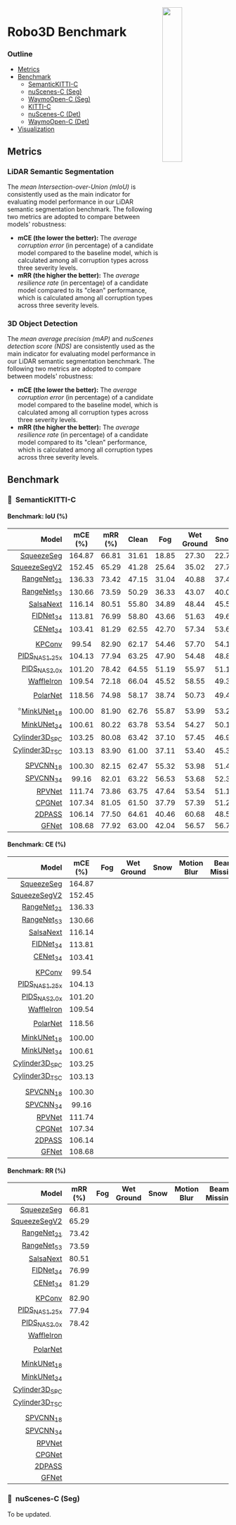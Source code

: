<img src="https://github.com/ldkong1205/Robo3D/blob/main/docs/figs/logo2.png" align="right" width="30%">

# Robo3D Benchmark

### Outline
- [Metrics](#metrics)
- [Benchmark](#benchmark)
  - [SemanticKITTI-C](#red_car-semantickitti-c)
  - [nuScenes-C (Seg)]()
  - [WaymoOpen-C (Seg)]()
  - [KITTI-C]()
  - [nuScenes-C (Det)]()
  - [WaymoOpen-C (Det)]()
- [Visualization](#visualization)


## Metrics

### LiDAR Semantic Segmentation

The *mean Intersection-over-Union (mIoU)* is consistently used as the main indicator for evaluating model performance in our  LiDAR semantic segmentation benchmark. The following two metrics are adopted to compare between models' robustness:
- **mCE (the lower the better):** The *average corruption error* (in percentage) of a candidate model compared to the baseline model, which is calculated among all corruption types across three severity levels.
- **mRR (the higher the better):** The *average resilience rate* (in percentage) of a candidate model compared to its "clean" performance, which is calculated among all corruption types across three severity levels.

### 3D Object Detection

The *mean average precision (mAP)* and *nuScenes detection score (NDS)* are consistently used as the main indicator for evaluating model performance in our  LiDAR semantic segmentation benchmark. The following two metrics are adopted to compare between models' robustness:
- **mCE (the lower the better):** The *average corruption error* (in percentage) of a candidate model compared to the baseline model, which is calculated among all corruption types across three severity levels.
- **mRR (the higher the better):** The *average resilience rate* (in percentage) of a candidate model compared to its "clean" performance, which is calculated among all corruption types across three severity levels.



## Benchmark

### :red_car:&nbsp; SemanticKITTI-C 

#### Benchmark: IoU (%)

| Model | mCE (%) | mRR (%) | Clean | Fog | Wet Ground | Snow | Motion Blur | Beam Missing | Cross-Talk | Incomplete Echo | Cross-Sensor |
| -: | :-: | :-: | :-: | :-: | :-: | :-: | :-: | :-: | :-: | :-: | :-: |
| [SqueezeSeg](docs/results/SqueezeSeg.md) | 164.87 | 66.81 | 31.61 | 18.85 | 27.30 | 22.70 | 17.93 | 25.01 | 21.65 | 27.66 | 7.85 |
| [SqueezeSegV2](docs/results/SqueezeSegV2.md) | 152.45 | 65.29 | 41.28 | 25.64 | 35.02 | 27.75 | 22.75 | 32.19 | 26.68 | 33.80 | 11.78 |
| [RangeNet<sub>21</sub>](docs/results/RangeNet-dark21.md) | 136.33 | 73.42 | 47.15 | 31.04 | 40.88 | 37.43 | 31.16 | 38.16 | 37.98 | 41.54 | 18.76 |
| [RangeNet<sub>53</sub>](docs/results/RangeNet-dark21.md) | 130.66 | 73.59 | 50.29 | 36.33 | 43.07 | 40.02 | 30.10 | 40.80 | 46.08 | 42.67 | 16.98 |
| [SalsaNext](docs/results/SalsaNext.md) | 116.14 | 80.51 | 55.80 | 34.89 | 48.44 | 45.55 | 47.93 | 49.63 | 40.21 | 48.03 | 44.72 |
| [FIDNet<sub>34</sub>](docs/results/FIDNet.md) | 113.81 | 76.99 | 58.80 | 43.66 | 51.63 | 49.68 | 40.38 | 49.32 | 49.46 | 48.17 | 29.85 |
| [CENet<sub>34</sub>](docs/results/CENet.md) | 103.41 | 81.29 | 62.55 | 42.70 | 57.34 | 53.64 | 52.71 | 55.78 | 45.37 | 53.40 | 45.84 |
| |
| [KPConv](docs/results/KPConv.md) | 99.54 | 82.90 | 62.17 | 54.46 | 57.70 | 54.15 | 25.70 | 57.35 | 53.38 | 55.64 | 53.91 |
| [PIDS<sub>NAS1.25x</sub>]() | 104.13 | 77.94 | 63.25 | 47.90 | 54.48 | 48.86 | 22.97 | 54.93 | 56.70 | 55.81 | 52.72 |
| [PIDS<sub>NAS2.0x</sub>]()  | 101.20 | 78.42 | 64.55 | 51.19 | 55.97 | 51.11 | 22.49 | 56.95 | 57.41 | 55.55 | 54.27 |
| [WaffleIron](docs/results/WaffleIron.md) | 109.54 | 72.18 | 66.04 | 45.52 | 58.55 | 49.30 | 33.02 | 59.28 | 22.48 | 58.55 | 54.62 |
| |
| [PolarNet](docs/results/PolarNet.md) | 118.56 | 74.98 | 58.17 | 38.74 | 50.73 | 49.42 | 41.77 | 54.10 | 25.79 | 48.96 | 39.44 |
| |
| <sup>:star:</sup>[MinkUNet<sub>18</sub>](docs/results/MinkUNet-18_cr1.0.md) | 100.00 | 81.90 | 62.76 | 55.87 | 53.99 | 53.28 | 32.92 | 56.32 | 58.34 | 54.43 | 46.05 |
| [MinkUNet<sub>34</sub>](docs/results/MinkUNet-34_cr1.6.md) | 100.61 | 80.22 | 63.78 | 53.54 | 54.27 | 50.17 | 33.80 | 57.35 | 58.38 | 54.88 | 46.95 |
| [Cylinder3D<sub>SPC</sub>](docs/results/Cylinder3D.md) | 103.25 | 80.08 | 63.42 | 37.10 | 57.45 | 46.94  | 52.45 | 57.64 | 55.98 | 52.51 | 46.22 |
| [Cylinder3D<sub>TSC</sub>](docs/results/Cylinder3D-TS.md) | 103.13 | 83.90 | 61.00 | 37.11 | 53.40 | 45.39 | 58.64 | 56.81 | 53.59 | 54.88 | 49.62 |
| |
| [SPVCNN<sub>18</sub>](docs/results/SPVCNN-18_cr1.0.md) | 100.30 | 82.15 | 62.47 | 55.32 | 53.98 | 51.42 | 34.53 | 56.67 | 58.10 | 54.60 | 45.95 |
| [SPVCNN<sub>34</sub>](docs/results/SPVCNN-34_cr1.6.md) | 99.16 | 82.01 | 63.22 | 56.53 | 53.68 | 52.35 | 34.39 | 56.76 | 59.00 | 54.97 | 47.07 |
| [RPVNet](docs/results/RPVNet.md) | 111.74 | 73.86 | 63.75 | 47.64 | 53.54 | 51.13 | 47.29 | 53.51 | 22.64 | 54.79 | 46.17 |
| [CPGNet]() | 107.34 | 81.05 | 61.50 | 37.79 | 57.39 | 51.26 | 59.05 | 60.29 | 18.50 | 56.72 | 57.79 |
| [2DPASS](docs/results/DPASS.md) | 106.14 | 77.50 | 64.61 | 40.46 | 60.68 | 48.53 | 57.80 | 58.78 | 28.46 | 55.84 | 50.01 |
| [GFNet](docs/results/GFNet.md) | 108.68 | 77.92 | 63.00 | 42.04 | 56.57 | 56.71 | 58.59 | 56.95 | 17.14 | 55.23 | 49.48 |


#### Benchmark: CE (%)

| Model | mCE (%) | Fog | Wet Ground | Snow | Motion Blur | Beam Missing | Cross-Talk | Incomplete Echo | Cross-Sensor |
| -: | :-: | :-: | :-: | :-: | :-: | :-: | :-: | :-: | :-: |
| [SqueezeSeg](docs/results/SqueezeSeg.md) | 164.87 | 
| [SqueezeSegV2](docs/results/SqueezeSegV2.md) | 152.45 | 
| [RangeNet<sub>21</sub>](docs/results/RangeNet-dark21.md) | 136.33 |
| [RangeNet<sub>53</sub>](docs/results/RangeNet-dark21.md) | 130.66	|
| [SalsaNext](docs/results/SalsaNext.md) | 116.14 | 
| [FIDNet<sub>34</sub>](docs/results/FIDNet.md) | 113.81 | 
| [CENet<sub>34</sub>](docs/results/CENet.md) | 103.41 | 
| |
| [KPConv](docs/results/KPConv.md) | 99.54 | 
| [PIDS<sub>NAS1.25x</sub>]() | 104.13 | 
| [PIDS<sub>NAS2.0x</sub>]()  | 101.20 | 
| [WaffleIron](docs/results/WaffleIron.md) | 109.54 | 
| |
| [PolarNet](docs/results/PolarNet.md) | 118.56 | 
| |
| [MinkUNet<sub>18</sub>](docs/results/MinkUNet-18_cr1.0.md) | 100.00 | 
| [MinkUNet<sub>34</sub>](docs/results/MinkUNet-34_cr1.6.md) | 100.61 | 
| [Cylinder3D<sub>SPC</sub>](docs/results/Cylinder3D.md) | 103.25 | 
| [Cylinder3D<sub>TSC</sub>](docs/results/Cylinder3D-TS.md) | 103.13 | 
| |
| [SPVCNN<sub>18</sub>](docs/results/SPVCNN-18_cr1.0.md) | 100.30 | 
| [SPVCNN<sub>34</sub>](docs/results/SPVCNN-34_cr1.6.md) | 99.16 | 
| [RPVNet](docs/results/RPVNet.md) | 111.74 | 
| [CPGNet]() | 107.34 | 
| [2DPASS](docs/results/DPASS.md) | 106.14 | 
| [GFNet](docs/results/GFNet.md) | 108.68 | 


#### Benchmark: RR (%)

| Model | mRR (%) | Fog | Wet Ground | Snow | Motion Blur | Beam Missing | Cross-Talk | Incomplete Echo | Cross-Sensor |
| -: | :-: | :-: | :-: | :-: | :-: | :-: | :-: | :-: | :-: |
| [SqueezeSeg](docs/results/SqueezeSeg.md) | 66.81 | 
| [SqueezeSegV2](docs/results/SqueezeSegV2.md) | 65.29 | 
| [RangeNet<sub>21</sub>](docs/results/RangeNet-dark21.md) | 73.42 |
| [RangeNet<sub>53</sub>](docs/results/RangeNet-dark21.md) | 73.59 |
| [SalsaNext](docs/results/SalsaNext.md) | 80.51 | 
| [FIDNet<sub>34</sub>](docs/results/FIDNet.md) | 76.99 | 
| [CENet<sub>34</sub>](docs/results/CENet.md) | 81.29 | 
| |
| [KPConv](docs/results/KPConv.md) | 82.90 | 
| [PIDS<sub>NAS1.25x</sub>]() | 77.94 | 
| [PIDS<sub>NAS2.0x</sub>]()  | 78.42 | 
| [WaffleIron](docs/results/WaffleIron.md) | 
| |
| [PolarNet](docs/results/PolarNet.md) | 
| |
| [MinkUNet<sub>18</sub>](docs/results/MinkUNet-18_cr1.0.md) | 
| [MinkUNet<sub>34</sub>](docs/results/MinkUNet-34_cr1.6.md) | 
| [Cylinder3D<sub>SPC</sub>](docs/results/Cylinder3D.md) | 
| [Cylinder3D<sub>TSC</sub>](docs/results/Cylinder3D-TS.md) | 
| |
| [SPVCNN<sub>18</sub>](docs/results/SPVCNN-18_cr1.0.md) | 
| [SPVCNN<sub>34</sub>](docs/results/SPVCNN-34_cr1.6.md) | 
| [RPVNet](docs/results/RPVNet.md) | 
| [CPGNet]() | 
| [2DPASS](docs/results/DPASS.md) | 
| [GFNet](docs/results/GFNet.md) | 



### :blue_car:&nbsp; nuScenes-C (Seg) 

To be updated.


